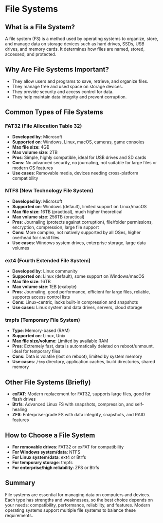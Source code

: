 # File Systems

## What is a File System?
A file system (FS) is a method used by operating systems to organize, store, and manage data on storage devices such as hard drives, SSDs, USB drives, and memory cards. It determines how files are named, stored, accessed, and protected.

## Why Are File Systems Important?
- They allow users and programs to save, retrieve, and organize files.
- They manage free and used space on storage devices.
- They provide security and access control for data.
- They help maintain data integrity and prevent corruption.

## Common Types of File Systems

### FAT32 (File Allocation Table 32)
- **Developed by**: Microsoft
- **Supported on**: Windows, Linux, macOS, cameras, game consoles
- **Max file size**: 4GB
- **Max volume size**: 2TB
- **Pros**: Simple, highly compatible, ideal for USB drives and SD cards
- **Cons**: No advanced security, no journaling, not suitable for large files or modern OS features
- **Use cases**: Removable media, devices needing cross-platform compatibility

### NTFS (New Technology File System)
- **Developed by**: Microsoft
- **Supported on**: Windows (default), limited support on Linux/macOS
- **Max file size**: 16TB (practical), much higher theoretical
- **Max volume size**: 256TB (practical)
- **Pros**: Journaling (protects against corruption), file/folder permissions, encryption, compression, large file support
- **Cons**: More complex, not natively supported by all OSes, higher overhead for small files
- **Use cases**: Windows system drives, enterprise storage, large data volumes

### ext4 (Fourth Extended File System)
- **Developed by**: Linux community
- **Supported on**: Linux (default), some support on Windows/macOS
- **Max file size**: 16TB
- **Max volume size**: 1EB (exabyte)
- **Pros**: Journaling, good performance, efficient for large files, reliable, supports access control lists
- **Cons**: Linux-centric, lacks built-in compression and snapshots
- **Use cases**: Linux system and data drives, servers, cloud storage

### tmpfs (Temporary File System)
- **Type**: Memory-based (RAM)
- **Supported on**: Linux, Unix
- **Max file size/volume**: Limited by available RAM
- **Pros**: Extremely fast, data is automatically deleted on reboot/unmount, ideal for temporary files
- **Cons**: Data is volatile (lost on reboot), limited by system memory
- **Use cases**: `/tmp` directory, application caches, build directories, shared memory

## Other File Systems (Briefly)
- **exFAT**: Modern replacement for FAT32, supports large files, good for flash drives
- **Btrfs**: Advanced Linux FS with snapshots, compression, and self-healing
- **ZFS**: Enterprise-grade FS with data integrity, snapshots, and RAID features

## How to Choose a File System
- **For removable drives**: FAT32 or exFAT for compatibility
- **For Windows system/data**: NTFS
- **For Linux system/data**: ext4 or Btrfs
- **For temporary storage**: tmpfs
- **For enterprise/high reliability**: ZFS or Btrfs

## Summary
File systems are essential for managing data on computers and devices. Each type has strengths and weaknesses, so the best choice depends on your needs: compatibility, performance, reliability, and features. Modern operating systems support multiple file systems to balance these requirements.